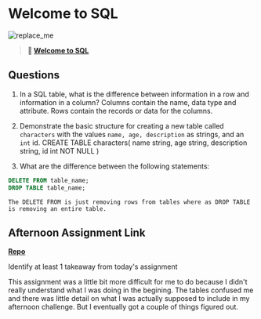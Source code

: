 # Welcome to SQL

![replace_me](https://codeworks.blob.core.windows.net/public/assets/img/illustrations/placeholder.svg)

> **📖 [Welcome to SQL](https://codeworksacademy.com/fs-student-guide/resources/wk11/01-MySQL-GettingStarted)**

## Questions

1. In a SQL table, what is the difference between information in a row and information in a column?
    Columns contain the name, data type and attribute. Rows contain the records or data for the columns. 

2. Demonstrate the basic structure for creating a new table called `characters` with the values `name, age, description` as strings, and an `int` id.
    CREATE TABLE characters(
        name string, 
        age string,
        description string, 
        id int NOT NULL
    )

3. What are the difference between the following statements: 
```sql
DELETE FROM table_name;
DROP TABLE table_name;
```
    The DELETE FROM is just removing rows from tables where as DROP TABLE is removing an entire table. 

## Afternoon Assignment Link

**[Repo](https://github.com/autumnlay/middleware)**

Identify at least 1 takeaway from today's assignment

This assignment was a little bit more difficult for me to do because I didn't really understand what I was doing in the begining. The tables confused me and there was little detail on what I was actually supposed to include in my afternoon challenge. But I eventually got a couple of things figured out.